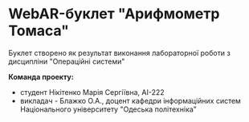# WebAR-буклет "Арифмометр Томаса"
Буклет створено як результат виконання лабораторної роботи з дисципліни "Операційні системи"

**Команда проекту:**
- студент Нікітенко Марія Сергіївна, AI-222
- викладач - Блажко О.А., доцент кафедри інформаційних систем Національного університету "Одеська політехніка"
